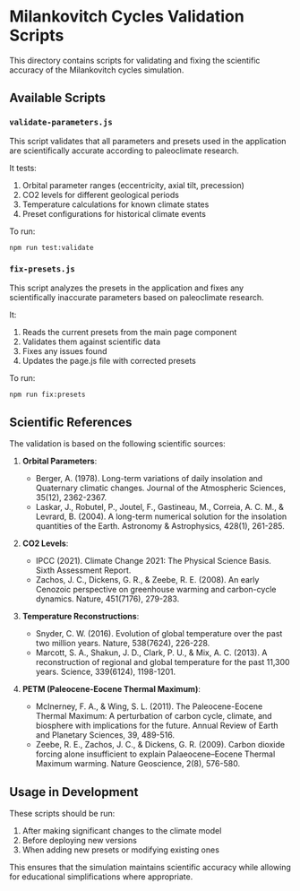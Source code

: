 # Milankovitch Cycles Validation Scripts

This directory contains scripts for validating and fixing the scientific accuracy of the Milankovitch cycles simulation.

## Available Scripts

### `validate-parameters.js`

This script validates that all parameters and presets used in the application are scientifically accurate according to paleoclimate research.

It tests:
1. Orbital parameter ranges (eccentricity, axial tilt, precession)
2. CO2 levels for different geological periods
3. Temperature calculations for known climate states
4. Preset configurations for historical climate events

To run:
```bash
npm run test:validate
```

### `fix-presets.js`

This script analyzes the presets in the application and fixes any scientifically inaccurate parameters based on paleoclimate research.

It:
1. Reads the current presets from the main page component
2. Validates them against scientific data
3. Fixes any issues found
4. Updates the page.js file with corrected presets

To run:
```bash
npm run fix:presets
```

## Scientific References

The validation is based on the following scientific sources:

1. **Orbital Parameters**:
   - Berger, A. (1978). Long-term variations of daily insolation and Quaternary climatic changes. Journal of the Atmospheric Sciences, 35(12), 2362-2367.
   - Laskar, J., Robutel, P., Joutel, F., Gastineau, M., Correia, A. C. M., & Levrard, B. (2004). A long-term numerical solution for the insolation quantities of the Earth. Astronomy & Astrophysics, 428(1), 261-285.

2. **CO2 Levels**:
   - IPCC (2021). Climate Change 2021: The Physical Science Basis. Sixth Assessment Report.
   - Zachos, J. C., Dickens, G. R., & Zeebe, R. E. (2008). An early Cenozoic perspective on greenhouse warming and carbon-cycle dynamics. Nature, 451(7176), 279-283.

3. **Temperature Reconstructions**:
   - Snyder, C. W. (2016). Evolution of global temperature over the past two million years. Nature, 538(7624), 226-228.
   - Marcott, S. A., Shakun, J. D., Clark, P. U., & Mix, A. C. (2013). A reconstruction of regional and global temperature for the past 11,300 years. Science, 339(6124), 1198-1201.

4. **PETM (Paleocene-Eocene Thermal Maximum)**:
   - McInerney, F. A., & Wing, S. L. (2011). The Paleocene-Eocene Thermal Maximum: A perturbation of carbon cycle, climate, and biosphere with implications for the future. Annual Review of Earth and Planetary Sciences, 39, 489-516.
   - Zeebe, R. E., Zachos, J. C., & Dickens, G. R. (2009). Carbon dioxide forcing alone insufficient to explain Palaeocene–Eocene Thermal Maximum warming. Nature Geoscience, 2(8), 576-580.

## Usage in Development

These scripts should be run:
1. After making significant changes to the climate model
2. Before deploying new versions
3. When adding new presets or modifying existing ones

This ensures that the simulation maintains scientific accuracy while allowing for educational simplifications where appropriate. 